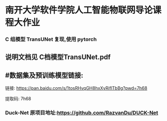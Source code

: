 # 南开大学软件学院人工智能物联网导论课程大作业

### C 组模型 TransUNet 复现,使用 pytorch

## 说明文档见 C档模型TransUNet.pdf

## #数据集及预训练模型链接:

链接: https://pan.baidu.com/s/1tosRHvqGH8hxXyRiflTbBg?pwd=7h68 

提取码: 7h68

### Duck-Net 原项目地址:https://github.com/RazvanDu/DUCK-Net
